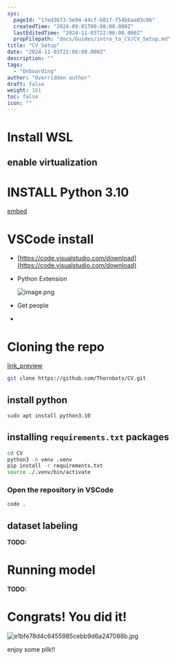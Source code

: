 ```yaml
---
sys:
  pageId: "17ed3673-5e94-44cf-b817-f54bbaa03c06"
  createdTime: "2024-09-01T00:08:00.000Z"
  lastEditedTime: "2024-11-03T22:06:00.000Z"
  propFilepath: "docs/Guides/intro_to_CV/CV_Setup.md"
title: "CV_Setup"
date: "2024-11-03T22:06:00.000Z"
description: ""
tags:
  - "Onboarding"
author: "Overridden author"
draft: false
weight: 161
toc: false
icon: ""
---
```


# Install WSL

## enable virtualization

# INSTALL Python 3.10

[embed](https://www.rose-hulman.edu/class/csse/csse132/2425a/labs/prelab1-wsl2.html)

# VSCode install

- [https://code.visualstudio.com/download](https://code.visualstudio.com/download)
- Python Extension

	![image.png](https://prod-files-secure.s3.us-west-2.amazonaws.com/d518164a-d88e-44d1-a4ee-3adb3bd8bce0/d82b6650-a5e4-4d3c-b8c9-93d817dae00e/image.png?X-Amz-Algorithm=AWS4-HMAC-SHA256&X-Amz-Content-Sha256=UNSIGNED-PAYLOAD&X-Amz-Credential=ASIAZI2LB466ZU3FVQQU%2F20250214%2Fus-west-2%2Fs3%2Faws4_request&X-Amz-Date=20250214T230731Z&X-Amz-Expires=3600&X-Amz-Security-Token=IQoJb3JpZ2luX2VjEA8aCXVzLXdlc3QtMiJHMEUCIQDTm0hN1b3qBHOrtFz%2FbmVNz%2B5ebyjX1rNZJy2NWTj6CAIgaiVj3M0adppN7t4Jn8FukmDvjb4ryuLiR1Ta86PwN2wq%2FwMIOBAAGgw2Mzc0MjMxODM4MDUiDKBWRp9PaXkTbXpZ2yrcA6Lr6BtUCuzudLMbGTlJSllg8TKs45npg4uzCTte%2Bdzpe2oWTm2f3rjFyKui5nk4R9TBVWByf9H0V9wWo0bVWkRhZE59gQJUTovMGizUcqyhBc06DM4USGJaGG1MT8hNi5wQ1PqY6TTuqihbZ%2BsPxhpgqSTj4pLoS4gHi4%2FhaUmfLu9WiBu0oB1KAiX8tVQlGtPZxmsq3l5qM5kp%2BwOTMkUUe%2FYD3xpycoPG6HQ4%2F%2BJ2KTaHrhrXO9dNnFXyzAdRXkWIeGlS3dmGnZ3eqTJR3upNbeZvI0wfcHpUyZBuURxOE%2FGRph7q0m8ZTFvEeUL9O1%2FGYetP%2F6TmaQCHxL497Z1%2BZ689qNGdr0l36Z%2B7SoLzXvlXoVFJhms3Ipo3qS1fREhvs1ODPDgHW9EBFxENzmRpEk9I%2B%2BPw5J%2FRusoT95jUOhJI%2B8QD1HOrztSll7rXg%2FXP2VfuSUJXaXTM5e1U4%2B5nSUlzE2UK4Oof%2FBM2n9tr42whYrfg3u74fNjDEHsACq9nugZJb%2BVFTYqTXRnHtORHzqljJL2DMvn1X%2F9J9EKIWcOZ7jrAr0tc%2F9m%2Fpp2W6FpKhI%2FAlzaVnQlh4wvQELKBZA7p84zN8CL7G4a293RZNpUNdgNrQUV8YG9eMIGVv70GOqUBPEJDNt0NhUzY1hvIH3W6aEwOD3MPOL5aRbYpTzKsX1Lz0UDRkSs5LFOO9Z2u%2BhySLLDm56Ru049vymTeJkvB83lXnXZtdCJ4cWT5cDtfQXFKKY7pA13lqE54iNB1yyWQgYfppmN1jklBpFQY0fGBrVYEwYwkxQn6hjYs1NI9Te8%2BoZZ8WRx36TOcJ%2FwLpTeNAX%2B1ClDn7bE2Z9UfJcAXeOVK33Ke&X-Amz-Signature=ce9af5e83faeae69a8bdc89c5596ca3c6ca73cf108a25fbbafa5d81301b49608&X-Amz-SignedHeaders=host&x-id=GetObject)
- Get people
- 

# Cloning the repo

[link_preview](https://github.com/Thornbots/CV/)

```bash
git clone https://github.com/Thornbots/CV.git
```

## install python

```bash
sudo apt install python3.10
```

## installing `requirements.txt` packages

```bash
cd CV
python3 -m venv .venv
pip install -r requirements.txt
source ./.venv/bin/activate
```

### Open the repository in VSCode

```bash
code .
```

## dataset labeling  

**TODO:**

# Running model

**TODO:**

# Congrats! You did it!

![e1bfe78d4c6455985cebb9d6a247088b.jpg](https://prod-files-secure.s3.us-west-2.amazonaws.com/d518164a-d88e-44d1-a4ee-3adb3bd8bce0/7d1ce04e-65d6-40c8-814d-754280e9515a/e1bfe78d4c6455985cebb9d6a247088b.jpg?X-Amz-Algorithm=AWS4-HMAC-SHA256&X-Amz-Content-Sha256=UNSIGNED-PAYLOAD&X-Amz-Credential=ASIAZI2LB4667DZS2MQR%2F20250214%2Fus-west-2%2Fs3%2Faws4_request&X-Amz-Date=20250214T230731Z&X-Amz-Expires=3600&X-Amz-Security-Token=IQoJb3JpZ2luX2VjEA8aCXVzLXdlc3QtMiJGMEQCIC4%2BGuPfsVUPpLv12rDnM7KtxO2z3MUHMmysJuCG2gsLAiAdB87NPqieFX9EhM52FaoxpGpW4ZtE2qaBu1%2F4m5Wb8Cr%2FAwg4EAAaDDYzNzQyMzE4MzgwNSIMIFbf53Og2uQNqB9JKtwDgSOAxXWnuY5VgGpY3U%2BXXEpThdVZXlP%2F7a4Wd6UacdueT%2FmUk%2FxVEKPb5nhAOndIIb%2BhGbxRGvYLZGrHFqpdHQQpIUddlgg0rcWNWydhokRP6gGCDxn%2BzynsAnfGX483B4rlkK8Lw0n511EmY287mSVqcEqytpmEszmEjX%2BksX2lbPXdF3wwESnFGvgKeWgN4nMulhZmkYbV5fbRRw36QbnHie6DUWNxJEF3X7%2BWZc1J%2F3PCZXaPC4q9qz3FEHNKN5jE4tBsfTej4CQLrpY3oxxxxY%2FRcAeMqBwKGwYVnC3V3u6fems3TXEdJcIxahkDy6jWuPfnPP3bhUDDDsXd%2B8f3ht9%2BRZ%2F7U0NL4deZGONuYv9WswXMT3wyUKRaBt%2Bdn%2BmfCSKGp6q5b6GsW8hT%2F29tCVQA10IxHVvi34w0Kr9kD%2BzsT4UfjLvvLAmJhMCUoB4TL6ffSsCeZXiZS6Nb9HBVRp85SUooYtwldjBn9Ydc5e0k%2FR3g9Bly%2F%2B%2BUjrptPyDA5%2Fya%2FUmi42kxIKMQYq2d3%2F6RHXISwZqH2HPpyHz5J3%2FGfyMhfGuTjO5ELEBgNHWNk5cwh%2B4Wbty76CDTMOM%2BKrNpykSO%2BeEAu7Dar2oiOoqcSi0HHu30CGsw6pS%2FvQY6pgGeB%2FgiAk3X%2FbkwnnPBDCailT2PJJMTsdM5Va7scnEDohIJvTB0xwmsNYGKftywb5Qm7iyoiUtEI07HbvPirtGQ%2FO%2FmhOecZdezAW1qWa50RjzSC%2BxJOSnQ7mT0eVa%2BmDB9hHq9kjI3KTLqzzraNQJRwk0R%2F17XPrSCEnmtLsxJi56OKRqvDu3sdeSO285JmhRPelYng%2BjCXHnkS3rlWcg4ndn0QNwq&X-Amz-Signature=079e4cae2ff8a7a95960ce0994ed944be7856c5b4590604c80868f415aa1c171&X-Amz-SignedHeaders=host&x-id=GetObject)

enjoy some pilk!!
